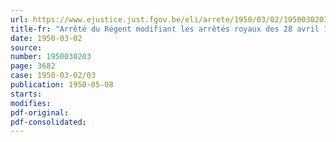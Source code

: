 ```yaml
---
url: https://www.ejustice.just.fgov.be/eli/arrete/1950/03/02/1950030203/justel
title-fr: "Arrêté du Régent modifiant les arrêtés royaux des 28 avril 1928 et 28 avril 1934, portant règlement des divers examens de l'enseignement normal moyen de l'Etat"
date: 1950-03-02
source:
number: 1950030203
page: 3682
case: 1950-03-02/03
publication: 1950-05-08
starts:
modifies:
pdf-original:
pdf-consolidated:
---
```


